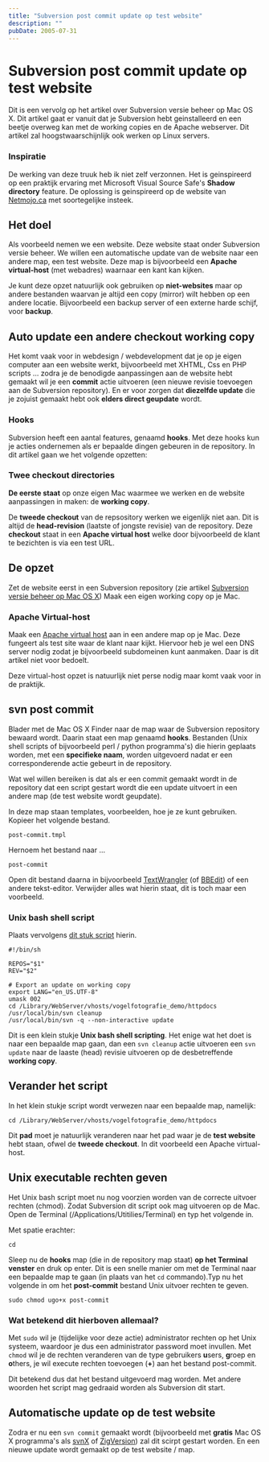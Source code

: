 ```yaml
---
title: "Subversion post commit update op test website"
description: ""
pubDate: 2005-07-31
---
```


# Subversion post commit update op test website

Dit is een vervolg op het artikel over Subversion versie beheer op Mac OS X. Dit artikel gaat er vanuit dat je Subversion hebt geinstalleerd en een beetje overweg kan met de working copies en de Apache webserver. Dit artikel zal hoogstwaarschijnlijk ook werken op Linux servers.

### Inspiratie

De werking van deze truuk heb ik niet zelf verzonnen. Het is geinspireerd op een praktijk ervaring met Microsoft Visual Source Safe's **Shadow directory** feature. De oplossing is geinspireerd op de website van [Netmojo.ca](http://www.netmojo.ca/blog/2007/05/03/subversion-webdav-osx/) met soortegelijke insteek.

## Het doel

Als voorbeeld nemen we een website. Deze website staat onder Subversion versie beheer. We willen een automatische update van de website naar een andere map, een test website. Deze map is bijvoorbeeld een **Apache virtual-host** (met webadres) waarnaar een kant kan kijken.

Je kunt deze opzet natuurlijk ook gebruiken op **niet-websites** maar op andere bestanden waarvan je altijd een copy (mirror) wilt hebben op een andere locatie. Bijvoorbeeld een backup server of een externe harde schijf, voor **backup**.

## Auto update een andere checkout working copy

Het komt vaak voor in webdesign / webdevelopment dat je op je eigen computer aan een website werkt, bijvoorbeeld met XHTML, Css en PHP scripts ... zodra je de benodigde aanpassingen aan de website hebt gemaakt wil je een **commit** actie uitvoeren (een nieuwe revisie toevoegen aan de Subversion repository). En er voor zorgen dat **diezelfde update** die je zojuist gemaakt hebt ook **elders direct geupdate** wordt.

### Hooks

Subversion heeft een aantal features, genaamd **hooks**. Met deze hooks kun je acties ondernemen als er bepaalde dingen gebeuren in de repository. In dit artikel gaan we het volgende opzetten:

### Twee checkout directories

**De eerste staat** op onze eigen Mac waarmee we werken en de website aanpassingen in maken: de **working copy**.

De **tweede checkout** van de repsository werken we eigenlijk niet aan. Dit is altijd de **head-revision** (laatste of jongste revisie) van de repository. Deze **checkout** staat in een **Apache virtual host** welke door bijvoorbeeld de klant te bezichten is via een test URL.

## De opzet

Zet de website eerst in een Subversion repository (zie artikel [Subversion versie beheer op Mac OS X](http://www.atlantisdesign.nl/artikel/subversion-versie-beheer-op-mac-os-x)) Maak een eigen working copy op je Mac.

### Apache Virtual-host

Maak een [Apache virtual host](http://www.atlantisdesign.nl/artikel/apache-virtual-hosts) aan in een andere map op je Mac. Deze fungeert als test site waar de klant naar kijkt. Hiervoor heb je wel een DNS server nodig zodat je bijvoorbeeld subdomeinen kunt aanmaken. Daar is dit artikel niet voor bedoelt.

Deze virtual-host opzet is natuurlijk niet perse nodig maar komt vaak voor in de praktijk.

## svn post commit

Blader met de Mac OS X Finder naar de map waar de Subversion repository bewaard wordt. Daarin staat een map genaamd **hooks**. Bestanden (Unix shell scripts of bijvoorbeeld perl / python programma's) die hierin geplaats worden, met een **specifieke naam**, worden uitgevoerd nadat er een corresponderende actie gebeurt in de repository.

Wat wel willen bereiken is dat als er een commit gemaakt wordt in de repository dat een script gestart wordt die een update uitvoert in een andere map (de test website wordt geupdate).

In deze map staan templates, voorbeelden, hoe je ze kunt gebruiken. Kopieer het volgende bestand.

	post-commit.tmpl

Hernoem het bestand naar ...

	post-commit

Open dit bestand daarna in bijvoorbeeld [TextWrangler](http://www.barebones.com/products/textwrangler/) (of [BBEdit](http://www.barebones.com/products/bbedit/)) of een andere tekst-editor. Verwijder alles wat hierin staat, dit is toch maar een voorbeeld.

### Unix bash shell script

Plaats vervolgens [dit stuk script](http://www.atlantisdesign.nl/public/svn_post_commit.txt) hierin. 

	#!/bin/sh
	
	REPOS="$1"
	REV="$2"
	
	# Export an update on working copy
	export LANG="en_US.UTF-8"
	umask 002
	cd /Library/WebServer/vhosts/vogelfotografie_demo/httpdocs
	/usr/local/bin/svn cleanup
	/usr/local/bin/svn -q --non-interactive update

Dit is een klein stukje **Unix bash shell scripting**. Het enige wat het doet is naar een bepaalde map gaan, dan een `svn cleanup` actie uitvoeren een `svn update` naar de laaste (head) revisie uitvoeren op de desbetreffende **working copy**.

## Verander het script

In het klein stukje script wordt verwezen naar een bepaalde map, namelijk:

	cd /Library/WebServer/vhosts/vogelfotografie_demo/httpdocs

Dit **pad** moet je natuurlijk veranderen naar het pad waar je de **test website** hebt staan, ofwel de **tweede checkout**. In dit voorbeeld een Apache virtual-host.

## Unix executable rechten geven

Het Unix bash script moet nu nog voorzien worden van de correcte uitvoer rechten (chmod). Zodat Subversion dit script ook mag uitvoeren op de Mac. Open de Terminal (/Applications/Utitilies/Terminal) en typ het volgende in.

Met spatie erachter:

	cd 

Sleep nu de **hooks** map (die in de repository map staat) **op het Terminal venster** en druk op enter. Dit is een snelle manier om met de Terminal naar een bepaalde map te gaan (in plaats van het `cd` commando).Typ nu het volgende in om het **post-commit** bestand Unix uitvoer rechten te geven.

	sudo chmod ugo+x post-commit

### Wat betekend dit hierboven allemaal?

Met `sudo` wil je (tijdelijke voor deze actie) administrator rechten op het Unix systeem, waardoor je dus een administrator password moet invullen. Met `chmod` wil je de rechten veranderen van de type gebruikers **u**sers, **g**roep en **o**thers, je wil execute rechten toevoegen (**+**) aan het bestand post-commit.

Dit betekend dus dat het bestand uitgevoerd mag worden. Met andere woorden het script mag gedraaid worden als Subversion dit start.

## Automatische update op de test website

Zodra er nu een `svn commit` gemaakt wordt (bijvoorbeeld met **gratis** Mac OS X programma's als [svnX](http://www.lachoseinteractive.net/en/community/subversion/svnx/) of [ZigVersion](http://zigversion.com/)) zal dit scirpt gestart worden. En een nieuwe update wordt gemaakt op de test website / map.